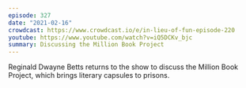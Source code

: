 ```yaml
---
episode: 327
date: "2021-02-16"
crowdcast: https://www.crowdcast.io/e/in-lieu-of-fun-episode-220
youtube: https://www.youtube.com/watch?v=iQ5DCKv_bjc
summary: Discussing the Million Book Project
---
```

Reginald Dwayne Betts returns to the show to discuss the Million Book Project,
which brings literary capsules to prisons.
